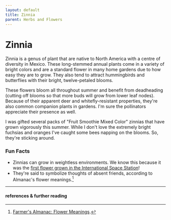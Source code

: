 ```yaml
---
layout: default
title: Zinnia
parent: Herbs and Flowers
---
```


# Zinnia 

Zinnia is a genus of plant that are native to North America with a centre of diversity in Mexico. These long-stemmed annual plants come in a variety of bright colors and are a standard flower in many home gardens due to how easy they are to grow. They also tend to attract hummingbirds and butterflies with their bright, twelve-petaled blooms.

These flowers bloom all throughout summer and benefit from deadheading (cutting off blooms so that more buds will grow from lower leaf nodes). Because of their apparent deer and whitefly-resistant properties, they're also common companion plants in gardens. I'm sure the pollinators appreciate their presence as well.

I was gifted several packs of "Fruit Smoothie Mixed Color" zinnias that have grown vigorously this summer. While I don't love the extremely bright fuchsias and oranges I've caught some bees napping on the blooms. So, they're sticking around.

### Fun Facts
- Zinnias can grow in weightless environments. We know this because it was the [first flower grown in the International Space Station](https://en.wikipedia.org/wiki/File:ISS-46_Zinnia_flower_in_the_Cupola_(2).jpg)! 
- They're said to symbolize thoughts of absent friends, according to Almanac's flower meanings.[^1]

---
#### references & further reading
[^1]: [Farmer's Almanac: Flower Meanings](https://www.almanac.com/flower-meanings-language-flowers).
[^2]: [HartonWeb: Chickweed](https://hartonweb.com/nsp-herbs/goodhealthherbs.com/?sn=220-2)